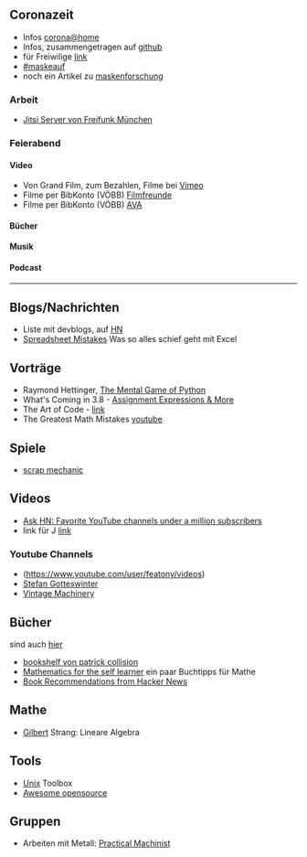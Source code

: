 ## Coronazeit
* Infos [corona@home](https://covid-at-home.info/)
* Infos, zusammengetragen auf [github](https://github.com/cwoomi/cert-covid19)
* für Freiwilige [link](https://nerdfallmedizin.blog/freiwillige/)
* [#maskeauf](https://maskeauf.de)
* noch ein Artikel zu [maskenforschung](https://www.scmp.com/news/hong-kong/health-environment/article/3050689/how-make-your-own-mask-hong-kong-scientists)

### Arbeit
* [Jitsi Server von Freifunk München](https://meet.ffmuc.net/)

### Feierabend

#### Video
* Von Grand Film, zum Bezahlen, Filme bei [Vimeo](https://grandfilm.de/grandfilmondemand/)
* Filme per BibKonto (VÖBB) [Filmfreunde](https://voebb.filmfriend.de/de/home)
* Filme per BibKonto (VÖBB) [AVA](https://voebb.ava.watch/)

#### Bücher

#### Musik

#### Podcast


---

## Blogs/Nachrichten
* Liste mit devblogs, auf [HN](https://news.ycombinator.com/item?id=22273224)
* [Spreadsheet Mistakes](http://www.eusprig.org/horror-stories.htm) Was so alles schief geht mit Excel


## Vorträge
* Raymond Hettinger, [The Mental Game of Python](https://youtu.be/UANN2Eu6ZnM)
* What's Coming in 3.8 - [Assignment Expressions & More](https://youtu.be/OtdQN24Z5MA)
* The Art of Code - [link](https://youtu.be/gdSlcxxYAA8)
* The Greatest Math Mistakes [youtube](https://www.youtube.com/watch?v=34detVy-Hiw)

## Spiele
* [scrap mechanic](http://www.scrapmechanic.com/)

## Videos
* [Ask HN: Favorite YouTube channels under a million subscribers](https://news.ycombinator.com/item?id=21429068)
* link für J [link](https://www.tcm.ac/course/strengthening-immune-system/)
### Youtube Channels
* (https://www.youtube.com/user/featony/videos)
* [Stefan Gotteswinter](https://www.youtube.com/channel/UCY8gSLTqvs38bR9X061jFWw)
* [Vintage Machinery](https://www.youtube.com/user/ksruckerowwm)

## Bücher
sind auch [hier](buecher.md)
* [bookshelf von patrick collision ](https://patrickcollison.com/bookshelf)
* [Mathematics for the self learner](https://www.neilwithdata.com/mathematics-self-learner) ein paar Buchtipps für Mathe
* [Book Recommendations from Hacker News](https://mapfilterfold.com/)

## Mathe
* [Gilbert](https://ocw.mit.edu/courses/mathematics/18-06-linear-algebra-spring-2010/video-lectures/) Strang: Lineare Algebra

## Tools
* [Unix](http://cb.vu/unixtoolbox.xhtml) Toolbox
* [Awesome opensource](https://awesomeopensource.com/)

## Gruppen
* Arbeiten mit Metall: [Practical Machinist](https://www.practicalmachinist.com/) 
